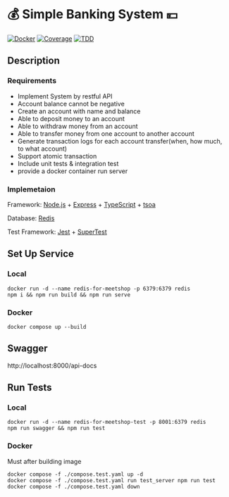 # 💰 Simple Banking System 💴
[![Docker](https://img.shields.io/badge/Docker-grey?logo=docker)](https://github.com/pig60214/meet-shop-backend-engineer/blob/master/README.Docker.md)
[![Coverage](https://img.shields.io/badge/Coverage-97%25-green)](https://github.com/pig60214/meet-shop-backend-engineer)
[![TDD](https://img.shields.io/badge/TDD-%E2%9C%94-green)](https://github.com/pig60214/meet-shop-backend-engineer)
## Description
### Requirements
- Implement System by restful API
- Account balance cannot be negative
- Create an account with name and balance
- Able to deposit money to an account
- Able to withdraw money from an account
- Able to transfer money from one account to another account
- Generate transaction logs for each account transfer(when, how much, to what account)
- Support atomic transaction
- Include unit tests & integration test
- provide a docker container run server

### Implemetaion
Framework: [Node.js](https://nodejs.org) + [Express](https://expressjs.com/) + [TypeScript](https://www.typescriptlang.org/) + [tsoa](https://tsoa-community.github.io/docs/)

Database: [Redis](https://redis.io)

Test Framework: [Jest](https://jestjs.io/) + [SuperTest](https://www.npmjs.com/package/supertest)

## Set Up Service
### Local
```
docker run -d --name redis-for-meetshop -p 6379:6379 redis
npm i && npm run build && npm run serve
```

### Docker
```
docker compose up --build
```

## Swagger
http://localhost:8000/api-docs

## Run Tests
### Local
```
docker run -d --name redis-for-meetshop-test -p 8001:6379 redis
npm run swagger && npm run test
```


### Docker
Must after building image
```
docker compose -f ./compose.test.yaml up -d
docker compose -f ./compose.test.yaml run test_server npm run test
docker compose -f ./compose.test.yaml down
```